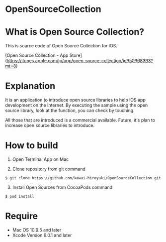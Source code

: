 # OpenSourceCollection

# What is Open Source Collection?
This is source code of Open Source Collection for iOS.

[Open Source Collection - App Store]
(https://itunes.apple.com/jp/app/open-source-collection/id950968393?mt=8)

# Explanation
It is an application to introduce open source libraries to help iOS app development on the Internet. By executing the sample using the open source library, look at the function, you can check by touching.

All those that are introduced is a commercial available.
Future, it's plan to increase open source libraries to introduce.

# How to build

1. Open Terminal App on Mac

2. Clone repository from git command

```
$ git clone https://github.com/kawai-hiroyuki/OpenSourceCollection.git
```

3. Install Open Sources from CocoaPods command

```
$ pod install
```

# Require

* Mac OS 10.9.5 and later
* Xcode Version 6.0.1 and later